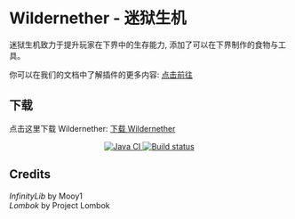 # Wildernether - 迷狱生机

迷狱生机致力于提升玩家在下界中的生存能力, 添加了可以在下界制作的食物与工具。

你可以在我们的文档中了解插件的更多内容: [点击前往](https://slimefun-addons-wiki.guizhanss.cn/wilder-nether/)

## 下载

点击这里下载 Wildernether: [下载 Wildernether](https://builds.guizhanss.net/SlimefunGuguProject/Wildernether/master)

<p align="center">
  <a href="https://github.com/SlimefunGuguProject/Wildernether/actions/workflows/maven.yml">
    <img src="https://github.com/SlimefunGuguProject/Wildernether/actions/workflows/maven.yml/badge.svg" alt="Java CI"/>
  </a>
  <a href="https://builds.guizhanss.net/SlimefunGuguProject/Wildernether/master">
    <img src="https://builds.guizhanss.net/f/SlimefunGuguProject/Wildernether/master/badge.svg" alt="Build status"/>
  </a>
</p>

## Credits

*InfinityLib* by Mooy1\
*Lombok* by Project Lombok
